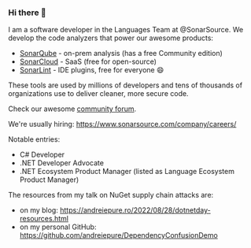 ### Hi there 👋

<!--
**andrei-epure-sonarsource/andrei-epure-sonarsource** is a ✨ _special_ ✨ repository because its `README.md` (this file) appears on your GitHub profile.

Here are some ideas to get you started:

- 🔭 I’m currently working on ...
- 🌱 I’m currently learning ...
- 👯 I’m looking to collaborate on ...
- 🤔 I’m looking for help with ...
- 💬 Ask me about ...
- 📫 How to reach me: ...
- 😄 Pronouns: ...
- ⚡ Fun fact: ...
-->

I am a software developer in the Languages Team at @SonarSource. We develop the code analyzers that power our awesome products:
- [SonarQube](https://www.sonarqube.org/) - on-prem analysis (has a free Community edition)
- [SonarCloud](https://sonarcloud.io/) - SaaS (free for open-source)
- [SonarLint](https://www.sonarsource.com/products/sonarlint/) - IDE plugins, free for everyone :smile: 

These tools are used by millions of developers and tens of thousands of organizations use to deliver cleaner, more secure code.

Check our awesome [community forum](https://community.sonarsource.com).

We're usually hiring: https://www.sonarsource.com/company/careers/

Notable entries:
- C# Developer
- .NET Developer Advocate
- .NET Ecosystem Product Manager (listed as Language Ecosystem Product Manager)

The resources from my talk on NuGet supply chain attacks are:
- on my blog: https://andreiepure.ro/2022/08/28/dotnetday-resources.html
- on my personal GitHub: https://github.com/andreiepure/DependencyConfusionDemo
